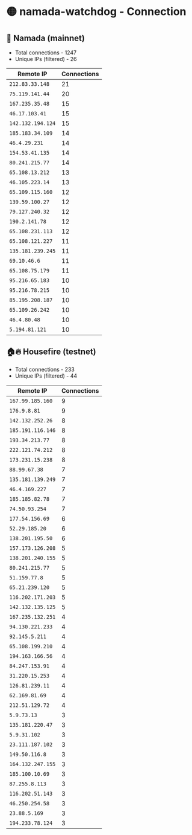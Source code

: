 # 🟡 namada-watchdog - Connection

## 🚀 Namada (mainnet)
- Total connections - 1247
- Unique IPs (filtered) - 26

| Remote IP | Connections |
|-----------|-------------|
| `212.83.33.148` | 21 |
| `75.119.141.44` | 20 |
| `167.235.35.48` | 15 |
| `46.17.103.41` | 15 |
| `142.132.194.124` | 15 |
| `185.183.34.109` | 14 |
| `46.4.29.231` | 14 |
| `154.53.41.135` | 14 |
| `80.241.215.77` | 14 |
| `65.108.13.212` | 13 |
| `46.105.223.14` | 13 |
| `65.109.115.160` | 12 |
| `139.59.100.27` | 12 |
| `79.127.240.32` | 12 |
| `190.2.141.78` | 12 |
| `65.108.231.113` | 12 |
| `65.108.121.227` | 11 |
| `135.181.239.245` | 11 |
| `69.10.46.6` | 11 |
| `65.108.75.179` | 11 |
| `95.216.65.183` | 10 |
| `95.216.78.215` | 10 |
| `85.195.208.187` | 10 |
| `65.109.26.242` | 10 |
| `46.4.80.48` | 10 |
| `5.194.81.121` | 10 |

## 🏠🔥 Housefire (testnet)

- Total connections - 233
- Unique IPs (filtered) - 44

| Remote IP | Connections |
|-----------|-------------|
| `167.99.185.160` | 9 |
| `176.9.8.81` | 9 |
| `142.132.252.26` | 8 |
| `185.191.116.146` | 8 |
| `193.34.213.77` | 8 |
| `222.121.74.212` | 8 |
| `173.231.15.238` | 8 |
| `88.99.67.38` | 7 |
| `135.181.139.249` | 7 |
| `46.4.169.227` | 7 |
| `185.185.82.78` | 7 |
| `74.50.93.254` | 7 |
| `177.54.156.69` | 6 |
| `52.29.185.20` | 6 |
| `138.201.195.50` | 6 |
| `157.173.126.208` | 5 |
| `138.201.240.155` | 5 |
| `80.241.215.77` | 5 |
| `51.159.77.8` | 5 |
| `65.21.239.120` | 5 |
| `116.202.171.203` | 5 |
| `142.132.135.125` | 5 |
| `167.235.132.251` | 4 |
| `94.130.221.233` | 4 |
| `92.145.5.211` | 4 |
| `65.108.199.210` | 4 |
| `194.163.166.56` | 4 |
| `84.247.153.91` | 4 |
| `31.220.15.253` | 4 |
| `126.81.239.11` | 4 |
| `62.169.81.69` | 4 |
| `212.51.129.72` | 4 |
| `5.9.73.13` | 3 |
| `135.181.220.47` | 3 |
| `5.9.31.102` | 3 |
| `23.111.187.102` | 3 |
| `149.50.116.8` | 3 |
| `164.132.247.155` | 3 |
| `185.100.10.69` | 3 |
| `87.255.8.113` | 3 |
| `116.202.51.143` | 3 |
| `46.250.254.58` | 3 |
| `23.88.5.169` | 3 |
| `194.233.78.124` | 3 |

